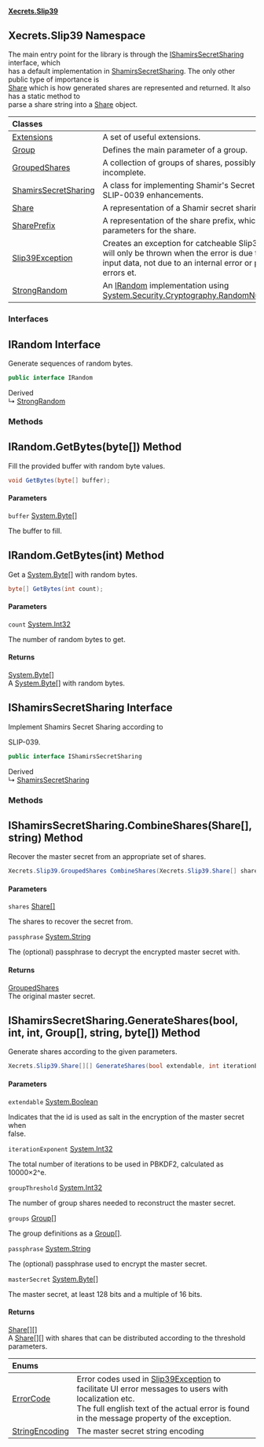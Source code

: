#### [Xecrets.Slip39](index.md 'index')

## Xecrets.Slip39 Namespace

The main entry point for the library is through the [IShamirsSecretSharing](Xecrets.Slip39.md#Xecrets.Slip39.IShamirsSecretSharing 'Xecrets.Slip39.IShamirsSecretSharing') interface, which  
            has a default implementation in [ShamirsSecretSharing](Xecrets.Slip39.ShamirsSecretSharing.md 'Xecrets.Slip39.ShamirsSecretSharing'). The only other public type of importance is  
            [Share](Xecrets.Slip39.Share.md 'Xecrets.Slip39.Share') which is how generated shares are represented and returned. It also has a static method to  
            parse a share string into a [Share](Xecrets.Slip39.Share.md 'Xecrets.Slip39.Share') object.

| Classes | |
| :--- | :--- |
| [Extensions](Xecrets.Slip39.Extensions.md 'Xecrets.Slip39.Extensions') | A set of useful extensions. |
| [Group](Xecrets.Slip39.Group.md 'Xecrets.Slip39.Group') | Defines the main parameter of a group. |
| [GroupedShares](Xecrets.Slip39.GroupedShares.md 'Xecrets.Slip39.GroupedShares') | A collection of groups of shares, possibly complete, or incomplete. |
| [ShamirsSecretSharing](Xecrets.Slip39.ShamirsSecretSharing.md 'Xecrets.Slip39.ShamirsSecretSharing') | A class for implementing Shamir's Secret Sharing with SLIP-0039 enhancements. |
| [Share](Xecrets.Slip39.Share.md 'Xecrets.Slip39.Share') | A representation of a Shamir secret sharing share. |
| [SharePrefix](Xecrets.Slip39.SharePrefix.md 'Xecrets.Slip39.SharePrefix') | A representation of the share prefix, which consists of the parameters for the share. |
| [Slip39Exception](Xecrets.Slip39.Slip39Exception.md 'Xecrets.Slip39.Slip39Exception') | Creates an exception for catcheable Slip39 errors. This will only be thrown when the error is due to incorrect<br/>input data, not due to an internal error or programming errors et. |
| [StrongRandom](Xecrets.Slip39.StrongRandom.md 'Xecrets.Slip39.StrongRandom') | An [IRandom](Xecrets.Slip39.md#Xecrets.Slip39.IRandom 'Xecrets.Slip39.IRandom') implementation using [System.Security.Cryptography.RandomNumberGenerator](https://docs.microsoft.com/en-us/dotnet/api/System.Security.Cryptography.RandomNumberGenerator 'System.Security.Cryptography.RandomNumberGenerator'). |
### Interfaces

<a name='Xecrets.Slip39.IRandom'></a>

## IRandom Interface

Generate sequences of random bytes.

```csharp
public interface IRandom
```

Derived  
&#8627; [StrongRandom](Xecrets.Slip39.StrongRandom.md 'Xecrets.Slip39.StrongRandom')
### Methods

<a name='Xecrets.Slip39.IRandom.GetBytes(byte[])'></a>

## IRandom.GetBytes(byte[]) Method

Fill the provided buffer with random byte values.

```csharp
void GetBytes(byte[] buffer);
```
#### Parameters

<a name='Xecrets.Slip39.IRandom.GetBytes(byte[]).buffer'></a>

`buffer` [System.Byte](https://docs.microsoft.com/en-us/dotnet/api/System.Byte 'System.Byte')[[]](https://docs.microsoft.com/en-us/dotnet/api/System.Array 'System.Array')

The buffer to fill.

<a name='Xecrets.Slip39.IRandom.GetBytes(int)'></a>

## IRandom.GetBytes(int) Method

Get a [System.Byte](https://docs.microsoft.com/en-us/dotnet/api/System.Byte 'System.Byte')[] with random bytes.

```csharp
byte[] GetBytes(int count);
```
#### Parameters

<a name='Xecrets.Slip39.IRandom.GetBytes(int).count'></a>

`count` [System.Int32](https://docs.microsoft.com/en-us/dotnet/api/System.Int32 'System.Int32')

The number of random bytes to get.

#### Returns
[System.Byte](https://docs.microsoft.com/en-us/dotnet/api/System.Byte 'System.Byte')[[]](https://docs.microsoft.com/en-us/dotnet/api/System.Array 'System.Array')  
A [System.Byte](https://docs.microsoft.com/en-us/dotnet/api/System.Byte 'System.Byte')[] with random bytes.

<a name='Xecrets.Slip39.IShamirsSecretSharing'></a>

## IShamirsSecretSharing Interface

Implement Shamirs Secret Sharing according to <seealso href="https://github.com/satoshilabs/slips/blob/master/slip-0039.md">  
SLIP-039</seealso>.

```csharp
public interface IShamirsSecretSharing
```

Derived  
&#8627; [ShamirsSecretSharing](Xecrets.Slip39.ShamirsSecretSharing.md 'Xecrets.Slip39.ShamirsSecretSharing')
### Methods

<a name='Xecrets.Slip39.IShamirsSecretSharing.CombineShares(Xecrets.Slip39.Share[],string)'></a>

## IShamirsSecretSharing.CombineShares(Share[], string) Method

Recover the master secret from an appropriate set of shares.

```csharp
Xecrets.Slip39.GroupedShares CombineShares(Xecrets.Slip39.Share[] shares, string passphrase);
```
#### Parameters

<a name='Xecrets.Slip39.IShamirsSecretSharing.CombineShares(Xecrets.Slip39.Share[],string).shares'></a>

`shares` [Share](Xecrets.Slip39.Share.md 'Xecrets.Slip39.Share')[[]](https://docs.microsoft.com/en-us/dotnet/api/System.Array 'System.Array')

The shares to recover the secret from.

<a name='Xecrets.Slip39.IShamirsSecretSharing.CombineShares(Xecrets.Slip39.Share[],string).passphrase'></a>

`passphrase` [System.String](https://docs.microsoft.com/en-us/dotnet/api/System.String 'System.String')

The (optional) passphrase to decrypt the encrypted master secret with.

#### Returns
[GroupedShares](Xecrets.Slip39.GroupedShares.md 'Xecrets.Slip39.GroupedShares')  
The original master secret.

<a name='Xecrets.Slip39.IShamirsSecretSharing.GenerateShares(bool,int,int,Xecrets.Slip39.Group[],string,byte[])'></a>

## IShamirsSecretSharing.GenerateShares(bool, int, int, Group[], string, byte[]) Method

Generate shares according to the given parameters.

```csharp
Xecrets.Slip39.Share[][] GenerateShares(bool extendable, int iterationExponent, int groupThreshold, Xecrets.Slip39.Group[] groups, string passphrase, byte[] masterSecret);
```
#### Parameters

<a name='Xecrets.Slip39.IShamirsSecretSharing.GenerateShares(bool,int,int,Xecrets.Slip39.Group[],string,byte[]).extendable'></a>

`extendable` [System.Boolean](https://docs.microsoft.com/en-us/dotnet/api/System.Boolean 'System.Boolean')

Indicates that the id is used as salt in the encryption of the master secret when  
            false.

<a name='Xecrets.Slip39.IShamirsSecretSharing.GenerateShares(bool,int,int,Xecrets.Slip39.Group[],string,byte[]).iterationExponent'></a>

`iterationExponent` [System.Int32](https://docs.microsoft.com/en-us/dotnet/api/System.Int32 'System.Int32')

The total number of iterations to be used in PBKDF2, calculated as  
            10000×2^e.

<a name='Xecrets.Slip39.IShamirsSecretSharing.GenerateShares(bool,int,int,Xecrets.Slip39.Group[],string,byte[]).groupThreshold'></a>

`groupThreshold` [System.Int32](https://docs.microsoft.com/en-us/dotnet/api/System.Int32 'System.Int32')

The number of group shares needed to reconstruct the master secret.

<a name='Xecrets.Slip39.IShamirsSecretSharing.GenerateShares(bool,int,int,Xecrets.Slip39.Group[],string,byte[]).groups'></a>

`groups` [Group](Xecrets.Slip39.Group.md 'Xecrets.Slip39.Group')[[]](https://docs.microsoft.com/en-us/dotnet/api/System.Array 'System.Array')

The group definitions as a [Group](https://docs.microsoft.com/en-us/dotnet/api/Group 'Group')[].

<a name='Xecrets.Slip39.IShamirsSecretSharing.GenerateShares(bool,int,int,Xecrets.Slip39.Group[],string,byte[]).passphrase'></a>

`passphrase` [System.String](https://docs.microsoft.com/en-us/dotnet/api/System.String 'System.String')

The (optional) passphrase used to encrypt the master secret.

<a name='Xecrets.Slip39.IShamirsSecretSharing.GenerateShares(bool,int,int,Xecrets.Slip39.Group[],string,byte[]).masterSecret'></a>

`masterSecret` [System.Byte](https://docs.microsoft.com/en-us/dotnet/api/System.Byte 'System.Byte')[[]](https://docs.microsoft.com/en-us/dotnet/api/System.Array 'System.Array')

The master secret, at least 128 bits and a multiple of 16 bits.

#### Returns
[Share](Xecrets.Slip39.Share.md 'Xecrets.Slip39.Share')[[]](https://docs.microsoft.com/en-us/dotnet/api/System.Array 'System.Array')[[]](https://docs.microsoft.com/en-us/dotnet/api/System.Array 'System.Array')  
A [Share](https://docs.microsoft.com/en-us/dotnet/api/Share 'Share')[][] with shares that can be distributed according to the threshold  
            parameters.

| Enums | |
| :--- | :--- |
| [ErrorCode](Xecrets.Slip39.ErrorCode.md 'Xecrets.Slip39.ErrorCode') | Error codes used in [Slip39Exception](https://docs.microsoft.com/en-us/dotnet/api/Slip39Exception 'Slip39Exception') to facilitate UI error messages to users with localization etc.<br/>The full english text of the actual error is found in the message property of the exception. |
| [StringEncoding](Xecrets.Slip39.StringEncoding.md 'Xecrets.Slip39.StringEncoding') | The master secret string encoding |

